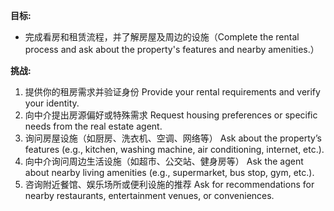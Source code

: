 **目标:**
- 完成看房和租赁流程，并了解房屋及周边的设施（Complete the rental process and ask about the property's features and nearby amenities.）

**挑战:**
1. 提供你的租房需求并验证身份
   Provide your rental requirements and verify your identity.
2. 向中介提出房源偏好或特殊需求
   Request housing preferences or specific needs from the real estate agent.
3. 询问房屋设施（如厨房、洗衣机、空调、网络等）
   Ask about the property’s features (e.g., kitchen, washing machine, air conditioning, internet, etc.).
4. 向中介询问周边生活设施（如超市、公交站、健身房等）
   Ask the agent about nearby living amenities (e.g., supermarket, bus stop, gym, etc.).
5. 咨询附近餐馆、娱乐场所或便利设施的推荐
   Ask for recommendations for nearby restaurants, entertainment venues, or conveniences.